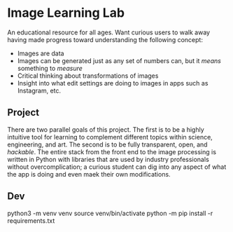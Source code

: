 # Image Learning Lab

An educational resource for all ages. Want curious users to walk away having made progress toward understanding the following concept:
- Images are data
- Images can be generated just as any set of numbers can, but it *means* something to *measure*
- Critical thinking about transformations of images
- Insight into what edit settings are doing to images in apps such as Instagram, etc.


## Project

There are two parallel goals of this project. The first is to be a highly intuitive tool for learning to complement different topics within science, engineering, and art. The second is to be fully transparent, open, and *hackable*. The entire stack from the front end to the image processing is written in Python with libraries that are used by industry professionals without overcomplication; a curious student can dig into any aspect of what the app is doing and even maek their own modifications.


## Dev

python3 -m venv venv
source venv/bin/activate
python -m pip install -r requirements.txt

